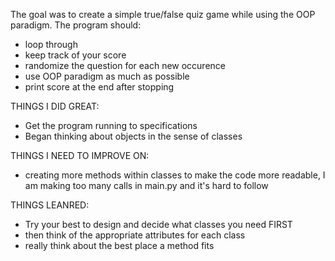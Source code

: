 The goal was to create a simple true/false quiz game while using the OOP paradigm.
The program should:
 - loop through 
 - keep track of your score
 - randomize the question for each new occurence
 - use OOP paradigm as much as possible
 - print score at the end after stopping

THINGS I DID GREAT:
  - Get the program running to specifications
  - Began thinking about objects in the sense of classes
  
THINGS I NEED TO IMPROVE ON:
  - creating more methods within classes to make the code more readable, I am making too many calls in main.py and it's hard to follow

THINGS LEANRED:
  - Try your best to design and decide what classes you need FIRST
  - then think of the appropriate attributes for each class
  - really think about the best place a method fits
  
  
